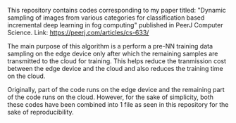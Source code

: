 This repository contains codes corresponding to my paper titled: "Dynamic sampling of images from various categories for classification based incremental deep learning in fog computing" published in PeerJ Computer Science. Link: https://peerj.com/articles/cs-633/

The main purpose of this algorithm is a perform a pre-NN training data sampling on the edge device only after which the remaining samples are transmitted to the cloud for training. This helps reduce the tranmission cost between the edge device and the cloud and also reduces the training time on the cloud.

Originally, part of the code runs on the edge device and the remaining part of the code runs on the cloud. However, for the sake of simplicity, both these codes have been combined into 1 file as seen in this repository for the sake of reproducibility.
